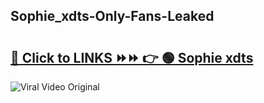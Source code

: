 
 ## Sophie_xdts-Only-Fans-Leaked

# <h2><a href="https://clipsfans.com/Sophie_xdts&ref=git">🔗 Click to LINKS ⏩⏩ 👉 🟢 Sophie xdts </a></h2>

<a href="https://clipsfans.com/Sophie_xdts&ref=git" rel="nofollow" data-target="animated-image.originalLink"><img src="https://i.ibb.co.com/xMMVF88/686577567.gif" alt="Viral Video Original" style="max-width: 100%; display: inline-block;" data-target="animated-image.originalImage"></a>
